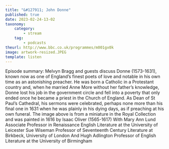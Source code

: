```yaml
---
title: "&#127911; John Donne"
published: true
date: 2023-02-24-13-02
taxonomy:
    category:
        - stream
    tag:
        - podcasts
theurl: http://www.bbc.co.uk/programmes/m001gx0k
image: artwork-resized.JPEG
template: listen
---
```


Episode summary: Melvyn Bragg and guests discuss Donne (1573-1631), known now as one of England&rsquo;s finest poets of love and notable in his own time as an astonishing preacher. He was born a Catholic in a Protestant country and, when he married Anne More without her father&rsquo;s knowledge, Donne lost his job in the government circle and fell into a poverty that only ended once he became a priest in the Church of England. As Dean of St Paul&rsquo;s Cathedral, his sermons were celebrated, perhaps none more than his final one in 1631 when he was plainly in his dying days, as if preaching at his own funeral. The image above is from a miniature in the Royal Collection and was painted in 1616 by Isaac Oliver (1565-1617) With Mary Ann Lund Associate Professor in Renaissance English Literature at the University of Leicester Sue Wiseman Professor of Seventeenth Century Literature at Birkbeck, University of London And Hugh Adlington Professor of English Literature at the University of Birmingham
